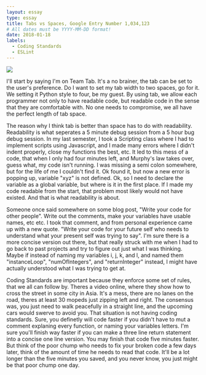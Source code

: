 ```yaml
---
layout: essay
type: essay
title: Tabs vs Spaces, Google Entry Number 1,034,123
# All dates must be YYYY-MM-DD format!
date: 2018-01-18
labels:
  - Coding Standards
  - ESLint
---
```


<img class="ui left floated image" src="https://trulycode.com/wp-content/uploads/2015/05/tabs-vs-spaces.jpg">

I'll start by saying I'm on Team Tab. It's a no brainer, the tab can be set to the user's preference. Do I want to set my tab width to two spaces, go for it. We setting it Python style to four, be my guest. By using tab, we allow each programmer not only to have readable code, but readable code in the sense that they are comfortable with. No one needs to compromise, we all have the perfect length of tab space. 

The reason why I think tab is better than space has to do with readability. Readability is what seperates a 5 minute debug session from a 5 hour bug debug session. In my last semester, I took a Scripting class where I had to implement scripts using Javascript, and I made many errors where I didn't indent properly, close my functions the best, etc. It led to this mess of a code, that when I only had four minutes left, and Murphy's law takes over, guess what, my code isn't running. I was missing a semi colon somewhere, but for the life of me I couldn't find it. Ok found it, but now a new error is popping up, variable "xyz" is not defined. Ok, so I need to declare the variable as a global variable, but where is it in the first place. If I made my code readable from the start, that problem most likely would not have existed. And that is what readability is about.

Someone once said somewhere on some blog post, "Write your code for other people". Write out the comments, make your variables have usable names, etc etc. I took that comment, and from personal experience came up with a new quote. "Write your code for your future self who needs to understand what your present self was trying to say". I'm sure there is a more concise version out there, but that really struck with me when I had to go back to past projects and try to figure out just what I was thinking. Maybe if instead of naming my variables i, j, k, and l, and named them "instanceLoop", "numOfIntegers", and "returnInteger" instead, I might have actually understood what I was trying to get at. 

Coding Standards are important because they enforce some set of rules, that we all can follow by. Theres a video online, where they show how to cross the street in some city in Asia. It's a mess, there are no lanes on the road, theres at least 30 mopeds just zipping left and right. The consensus was, you just need to walk peacefully in a straight line, and the upcoming cars would swerve to avoid you. That situation is not having coding standards. Sure, you definetly will code faster if you didn't have to mut a comment explaning every function, or naming your variables letters. I'm sure you'll finish way faster if you can make a three line return statement into a concise one line version. You may finish that code five minutes faster. But think of the poor chump who needs to fix your broken code a few days later, think of the amount of time he needs to read that code. It'll be a lot longer than the five minutes you saved, and you never know, you just might be that poor chump one day. 